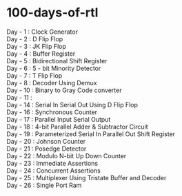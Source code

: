 # 100-days-of-rtl
Day - 1 : Clock Generator <br/>
Day - 2 : D Flip Flop <br/>
Day - 3 : JK Flip Flop <br/>
Day - 4 : Buffer Register <br/>
Day - 5 : Bidirectional Shift Register <br/>
Day - 6 : 5 - bit Minority Detector <br/>
Day - 7 : T Flip Flop <br/>
Day - 8 : Decoder Using Demux <br/>
Day - 10 : Binary to Gray Code converter <br/>
Day - 11 :  <br/>
Day - 14 : Serial In Serial Out Using D Flip Flop <br/>
Day - 16 : Synchronous Counter <br/>
Day - 17 : Parallel Input Serial Output <br/>
Day - 18 : 4-bit Parallel Adder & Subtractor Circuit <br/>
Day - 19 : Parameterized Serial In Parallel Out Shift Register <br/>
Day - 20 : Johnson Counter <br/>
Day - 21 : Posedge Detector <br/>
Day - 22 : Modulo N-bit Up Down Counter <br/>
Day - 23 : Immediate Assertions <br/>
Day - 24 : Concurrent Assertions <br/>
Day - 25 : Multiplexer Using Tristate Buffer and Decoder <br/>
Day - 26 : Single Port Ram <br/>

